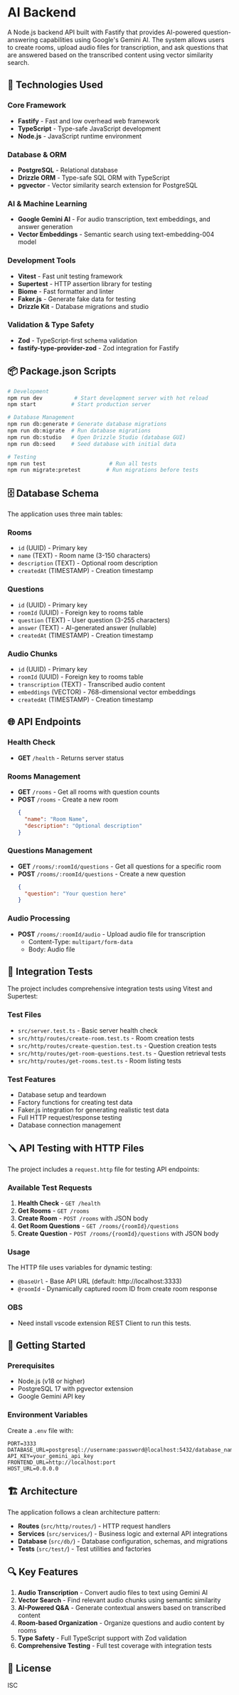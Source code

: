 # AI Backend

A Node.js backend API built with Fastify that provides AI-powered question-answering capabilities using Google's Gemini AI. The system allows users to create rooms, upload audio files for transcription, and ask questions that are answered based on the transcribed content using vector similarity search.

## 🚀 Technologies Used

### Core Framework
- **Fastify** - Fast and low overhead web framework
- **TypeScript** - Type-safe JavaScript development
- **Node.js** - JavaScript runtime environment

### Database & ORM
- **PostgreSQL** - Relational database
- **Drizzle ORM** - Type-safe SQL ORM with TypeScript
- **pgvector** - Vector similarity search extension for PostgreSQL

### AI & Machine Learning
- **Google Gemini AI** - For audio transcription, text embeddings, and answer generation
- **Vector Embeddings** - Semantic search using text-embedding-004 model

### Development Tools
- **Vitest** - Fast unit testing framework
- **Supertest** - HTTP assertion library for testing
- **Biome** - Fast formatter and linter
- **Faker.js** - Generate fake data for testing
- **Drizzle Kit** - Database migrations and studio

### Validation & Type Safety
- **Zod** - TypeScript-first schema validation
- **fastify-type-provider-zod** - Zod integration for Fastify

## 📦 Package.json Scripts

```bash
# Development
npm run dev          # Start development server with hot reload
npm start           # Start production server

# Database Management
npm run db:generate # Generate database migrations
npm run db:migrate  # Run database migrations
npm run db:studio   # Open Drizzle Studio (database GUI)
npm run db:seed     # Seed database with initial data

# Testing
npm run test                    # Run all tests
npm run migrate:pretest        # Run migrations before tests
```

## 🗄️ Database Schema

The application uses three main tables:

### Rooms
- `id` (UUID) - Primary key
- `name` (TEXT) - Room name (3-150 characters)
- `description` (TEXT) - Optional room description
- `createdAt` (TIMESTAMP) - Creation timestamp

### Questions
- `id` (UUID) - Primary key
- `roomId` (UUID) - Foreign key to rooms table
- `question` (TEXT) - User question (3-255 characters)
- `answer` (TEXT) - AI-generated answer (nullable)
- `createdAt` (TIMESTAMP) - Creation timestamp

### Audio Chunks
- `id` (UUID) - Primary key
- `roomId` (UUID) - Foreign key to rooms table
- `transcription` (TEXT) - Transcribed audio content
- `embeddings` (VECTOR) - 768-dimensional vector embeddings
- `createdAt` (TIMESTAMP) - Creation timestamp

## 🌐 API Endpoints

### Health Check
- **GET** `/health` - Returns server status

### Rooms Management
- **GET** `/rooms` - Get all rooms with question counts
- **POST** `/rooms` - Create a new room
  ```json
  {
    "name": "Room Name",
    "description": "Optional description"
  }
  ```

### Questions Management
- **GET** `/rooms/:roomId/questions` - Get all questions for a specific room
- **POST** `/rooms/:roomId/questions` - Create a new question
  ```json
  {
    "question": "Your question here"
  }
  ```

### Audio Processing
- **POST** `/rooms/:roomId/audio` - Upload audio file for transcription
  - Content-Type: `multipart/form-data`
  - Body: Audio file

## 🧪 Integration Tests

The project includes comprehensive integration tests using Vitest and Supertest:

### Test Files
- `src/server.test.ts` - Basic server health check
- `src/http/routes/create-room.test.ts` - Room creation tests
- `src/http/routes/create-question.test.ts` - Question creation tests
- `src/http/routes/get-room-questions.test.ts` - Question retrieval tests
- `src/http/routes/get-rooms.test.ts` - Room listing tests

### Test Features
- Database setup and teardown
- Factory functions for creating test data
- Faker.js integration for generating realistic test data
- Full HTTP request/response testing
- Database connection management

## 🪛 API Testing with HTTP Files

The project includes a `request.http` file for testing API endpoints:

### Available Test Requests
1. **Health Check** - `GET /health`
2. **Get Rooms** - `GET /rooms`
3. **Create Room** - `POST /rooms` with JSON body
4. **Get Room Questions** - `GET /rooms/{roomId}/questions`
5. **Create Question** - `POST /rooms/{roomId}/questions` with JSON body

### Usage
The HTTP file uses variables for dynamic testing:
- `@baseUrl` - Base API URL (default: http://localhost:3333)
- `@roomId` - Dynamically captured room ID from create room response

### OBS
- Need install vscode extension REST Client to run this tests.

## 🚀 Getting Started

### Prerequisites
- Node.js (v18 or higher)
- PostgreSQL 17 with pgvector extension
- Google Gemini API key

### Environment Variables
Create a `.env` file with:
```env
PORT=3333
DATABASE_URL=postgresql://username:password@localhost:5432/database_name
API_KEY=your_gemini_api_key
FRONTEND_URL=http://localhost:port
HOST_URL=0.0.0.0
```

## 🏗️ Architecture

The application follows a clean architecture pattern:

- **Routes** (`src/http/routes/`) - HTTP request handlers
- **Services** (`src/services/`) - Business logic and external API integrations
- **Database** (`src/db/`) - Database configuration, schemas, and migrations
- **Tests** (`src/test/`) - Test utilities and factories

## 🔍 Key Features

1. **Audio Transcription** - Convert audio files to text using Gemini AI
2. **Vector Search** - Find relevant audio chunks using semantic similarity
3. **AI-Powered Q&A** - Generate contextual answers based on transcribed content
4. **Room-based Organization** - Organize questions and audio content by rooms
5. **Type Safety** - Full TypeScript support with Zod validation
6. **Comprehensive Testing** - Full test coverage with integration tests

## 📝 License

ISC